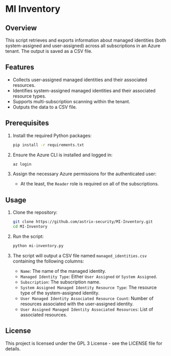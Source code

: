 # MI Inventory

## Overview
This script retrieves and exports information about managed identities (both system-assigned and user-assigned) across all subscriptions in an Azure tenant. The output is saved as a CSV file.

## Features
- Collects user-assigned managed identities and their associated resources.
- Identifies system-assigned managed identities and their associated resource types.
- Supports multi-subscription scanning within the tenant.
- Outputs the data to a CSV file.

## Prerequisites
1. Install the required Python packages:
   ```bash
   pip install -r requirements.txt
   ```

2. Ensure the Azure CLI is installed and logged in:
   ```bash
   az login
   ```

3. Assign the necessary Azure permissions for the authenticated user:
   - At the least, the `Reader` role is required on all of the subscriptions.

## Usage

1. Clone the repository:
   ```bash
   git clone https://github.com/astrix-security/MI-Inventory.git
   cd MI-Inventory
   ```

2. Run the script:
   ```bash
   python mi-inventory.py
   ```

3. The script will output a CSV file named `managed_identities.csv` containing the following columns:
   - `Name`: The name of the managed identity.
   - `Managed Identity Type`: Either `User Assigned` or `System Assigned`.
   - `Subscription`: The subscription name.
   - `System Assigned Managed Identity Resource Type`: The resource type of the system-assigned identity.
   - `User Managed Identity Associated Resource Count`: Number of resources associated with the user-assigned identity.
   - `User Assigned Managed Identity Associated Resources`: List of associated resources.

## License
This project is licensed under the GPL 3 License - see the LICENSE file for details.


